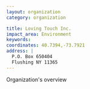 ```yaml
---
layout: organization
category: organization

title: Loving Touch Inc.
impact_area: Environment
keywords: 
coordinates: 40.7394,-73.7921
address: |
  P.O. Box 650404
  Flushing NY 11365
---
```

Organization's overview
